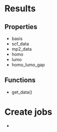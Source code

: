 # Results
 
## Properties

- basis
- scf_data
- mp2_data
- homo
- lumo
- homo_lumo_gap

## Functions

- get_data()



# Create jobs

- 
